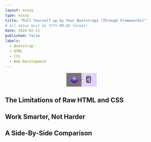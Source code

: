 ```yaml
---
layout: essay
type: essay
title: "Pull Yourself up by Your Bootstraps (Through Frameworks)"
# All dates must be YYYY-MM-DD format!
date: 2024-02-21
published: false
labels:
  - Bootstrap
  - HTML
  - CSS
  - Web Development
---
```

<p align="center">
  <img src="../img/bootstrap.jpg" alt="bootstrap-versus-html" width="100"/>
</p>

## The Limitations of Raw HTML and CSS

  

## Work Smarter, Not Harder



## A Side-By-Side Comparison
